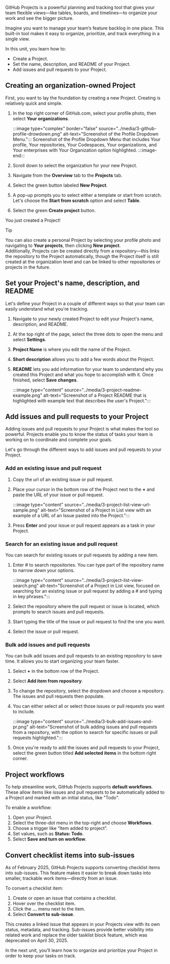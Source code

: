 ﻿GitHub Projects is a powerful planning and tracking tool that gives your team flexible views—like tables, boards, and timelines—to organize your work and see the bigger picture.

Imagine you want to manage your team’s feature backlog in one place. This built-in tool makes it easy to organize, prioritize, and track everything in a single view.

In this unit, you learn how to:

- Create a Project.
- Set the name, description, and README of your Project.
- Add issues and pull requests to your Project.

## Creating an organization-owned Project

First, you want to lay the foundation by creating a new Project. Creating is relatively quick and simple.

1. In the top right corner of GitHub.com, select your profile photo, then select **Your organizations**.

   :::image type="complex" border="false" source="../media/3-github-profile-drowdown.png" alt-text="Screenshot of the Profile Dropdown Menu.":::
    Screenshot of the Profile Dropdown Menu that includes Your profile, Your repositories, Your Codespaces, Your organizations, and Your enterprises with Your Organization option highlighted.
   :::image-end:::

1. Scroll down to select the organization for your new Project.
1. Navigate from the **Overview** tab to the **Projects** tab.
1. Select the green button labeled **New Project**.
1. A pop-up prompts you to select either a template or start from scratch. Let's choose the **Start from scratch** option and select **Table**.
1. Select the green **Create project** button.

You just created a Project!

> [!TIP]
> You can also create a personal Project by selecting your profile photo and navigating to **Your projects**, then clicking **New project**.  
> Additionally, Projects can be created directly from a repository—this links the repository to the Project automatically, though the Project itself is still created at the organization level and can be linked to other repositories or projects in the future.


## Set your Project's name, description, and README

Let's define your Project in a couple of different ways so that your team can easily understand what you're tracking.

1. Navigate to your newly created Project to edit your Project's name, description, and README.
1. At the top right of the page, select the three dots to open the menu and select **Settings**.
1. **Project Name** is where you edit the name of the Project.
1. **Short description** allows you to add a few words about the Project.
1. **README** lets you add information for your team to understand why you created this Project and what you hope to accomplish with it. Once finished, select **Save changes**.

   :::image type="content" source="../media/3-project-readme-example.png" alt-text="Screenshot of a Project README that is highlighted with example text that describes the user's Project.":::

## Add issues and pull requests to your Project

Adding issues and pull requests to your Project is what makes the tool so powerful. Projects enable you to know the status of tasks your team is working on to coordinate and complete your goals.

Let's go through the different ways to add issues and pull requests to your Project.

### Add an existing issue and pull request

1. Copy the url of an existing issue or pull request.
1. Place your cursor in the bottom row of the Project next to the **+** and paste the URL of your issue or pull request.

   :::image type="content" source="../media/3-project-list-view-url-sample.png" alt-text="Screenshot of a Project in List view with an example of a URL of an Issue pasted into the Project.":::

1. Press **Enter** and your issue or pull request appears as a task in your Project.

### Search for an existing issue and pull request

You can search for existing issues or pull requests by adding a new item.

1. Enter # to search repositories. You can type part of the repository name to narrow down your options.

   :::image type="content" source="../media/3-project-list-view-search.png" alt-text="Screenshot of a Project in List view, focused on searching for an existing issue or pull request by adding a # and typing in key phrases.":::

1. Select the repository where the pull request or issue is located, which prompts to search issues and pull requests.
1. Start typing the title of the issue or pull request to find the one you want.
1. Select the issue or pull request.

### Bulk add issues and pull requests

You can bulk add issues and pull requests to an existing repository to save time. It allows you to start organizing your team faster.

1. Select **+** in the bottom row of the Project.
1. Select **Add item from repository**.
1. To change the repository, select the dropdown and choose a repository. The issues and pull requests then populate.
1. You can either select all or select those issues or pull requests you want to include.

   :::image type="content" source="../media/3-bulk-add-issues-and-pr.png" alt-text="Screenshot of bulk adding issues and pull requests from a repository, with the option to search for specific issues or pull requests highlighted.":::

1. Once you're ready to add the issues and pull requests to your Project, select the green button titled **Add selected items** in the bottom right corner.

## Project workflows

To help streamline work, GitHub Projects supports **default workflows**. These allow items like issues and pull requests to be automatically added to a Project and marked with an initial status, like "Todo".

To enable a workflow:

1. Open your Project.
2. Select the three-dot menu in the top-right and choose **Workflows**.
3. Choose a trigger like “Item added to project”.
4. Set values, such as **Status: Todo**.
5. Select **Save and turn on workflow**.

## Convert checklist items into sub-issues

As of February 2025, GitHub Projects supports converting checklist items into sub-issues. This feature makes it easier to break down tasks into smaller, trackable work items—directly from an issue.

To convert a checklist item:

1. Create or open an issue that contains a checklist.
2. Hover over the checklist item.
3. Click the **...** menu next to the item.
4. Select **Convert to sub-issue**.

This creates a linked issue that appears in your Projects view with its own status, metadata, and tracking. Sub-issues provide better visibility into related work and replace the older tasklist block feature, which was deprecated on April 30, 2025.

In the next unit, you'll learn how to organize and prioritize your Project in order to keep your tasks on track.
